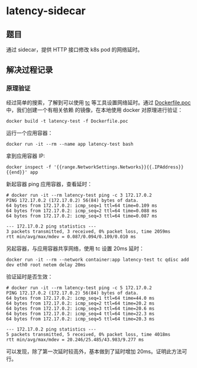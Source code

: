 # latency-sidecar

## 题目

通过 sidecar，提供 HTTP 接口修改 k8s pod 的网络延时。

## 解决过程记录

### 原理验证

经过简单的搜索，了解到可以使用 [tc](https://man7.org/linux/man-pages/man8/tc.8.html)
等工具设置网络延时。通过 [Dockerfile.poc](./Dockerfile.poc) 中，我们创建一个有相关依赖
的镜像，在本地使用 docker 对原理进行验证：

```
docker build -t latency-test -f Dockerfile.poc
```

运行一个应用容器：

```
docker run -it --rm --name app latency-test bash
```

拿到应用容器 IP:

```
docker inspect -f '{{range.NetworkSettings.Networks}}{{.IPAddress}}{{end}}' app
```

新起容器 ping 应用容器，查看延时：

```
# docker run -it --rm latency-test ping -c 3 172.17.0.2
PING 172.17.0.2 (172.17.0.2) 56(84) bytes of data.
64 bytes from 172.17.0.2: icmp_seq=1 ttl=64 time=0.109 ms
64 bytes from 172.17.0.2: icmp_seq=2 ttl=64 time=0.088 ms
64 bytes from 172.17.0.2: icmp_seq=3 ttl=64 time=0.087 ms

--- 172.17.0.2 ping statistics ---
3 packets transmitted, 3 received, 0% packet loss, time 2059ms
rtt min/avg/max/mdev = 0.087/0.094/0.109/0.010 ms
```

另起容器，与应用容器共享网络，使用 tc 设置 20ms 延时：

```
docker run -it --rm --network container:app latency-test tc qdisc add dev eth0 root netem delay 20ms
```

验证延时是否生效：

```
# docker run -it --rm latency-test ping -c 5 172.17.0.2
PING 172.17.0.2 (172.17.0.2) 56(84) bytes of data.
64 bytes from 172.17.0.2: icmp_seq=1 ttl=64 time=44.0 ms
64 bytes from 172.17.0.2: icmp_seq=2 ttl=64 time=20.2 ms
64 bytes from 172.17.0.2: icmp_seq=3 ttl=64 time=20.6 ms
64 bytes from 172.17.0.2: icmp_seq=4 ttl=64 time=22.3 ms
64 bytes from 172.17.0.2: icmp_seq=5 ttl=64 time=20.3 ms

--- 172.17.0.2 ping statistics ---
5 packets transmitted, 5 received, 0% packet loss, time 4018ms
rtt min/avg/max/mdev = 20.246/25.485/43.983/9.277 ms
```

可以发现，除了第一次延时较高外，基本做到了延时增加 20ms。证明此方法可行。
